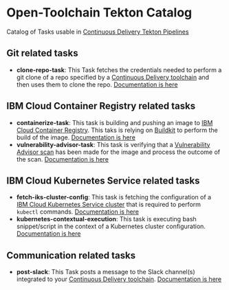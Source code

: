 # Open-Toolchain Tekton Catalog

Catalog of Tasks usable in [Continuous Delivery Tekton Pipelines](https://cloud.ibm.com/docs/services/ContinuousDelivery?topic=ContinuousDelivery-tekton-pipelines)

## Git related tasks

- **clone-repo-task**: This Task fetches the credentials needed to perform a git clone of a repo specified by a [Continuous Delivery toolchain](https://cloud.ibm.com/docs/services/ContinuousDelivery?topic=ContinuousDelivery-toolchains-using) and then uses them to clone the repo. [Documentation is here](./git/README.md)

## IBM Cloud Container Registry related tasks

- **containerize-task**: This task is building and pushing an image to [IBM Cloud Container Registry](https://cloud.ibm.com/docs/services/Registry?topic=registry-getting-started). This taks is relying on [Buildkit](https://github.com/moby/buildkit) to perform the build of the image. [Documentation is here](./container-registry/README.md)
- **vulnerability-advisor-task**: This task is verifying that a [Vulnerability Advisor scan](https://cloud.ibm.com/docs/services/Registry?topic=va-va_index) has been made for the image and process the outcome of the scan. [Documentation is here](./container-registry/README.md)

## IBM Cloud Kubernetes Service related tasks

- **fetch-iks-cluster-config**: This task is fetching the configuration of a [IBM Cloud Kubernetes Service cluster](https://cloud.ibm.com/docs/containers?topic=containers-getting-started) that is required to perform `kubectl` commands. [Documentation is here](./kubernetes-service/README.md)
- **kubernetes-contextual-execution**: This task is executing bash snippet/script in the context of a Kubernetes cluster configuration. [Documentation is here](./kubernetes-service/README.md)

## Communication related tasks

- **post-slack**: This Task posts a message to the Slack channel(s) integrated to your [Continuous Delivery toolchain](https://cloud.ibm.com/docs/services/ContinuousDelivery?topic=ContinuousDelivery-integrations#slack). [Documentation is here](./communication/README.md)
